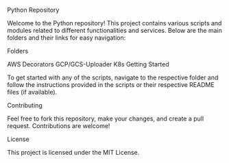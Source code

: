Python Repository

Welcome to the Python repository! This project contains various scripts and modules related to different functionalities and services. Below are the main folders and their links for easy navigation:

Folders

AWS
Decorators
GCP/GCS-Uploader
K8s
Getting Started

To get started with any of the scripts, navigate to the respective folder and follow the instructions provided in the scripts or their respective README files (if available).

Contributing

Feel free to fork this repository, make your changes, and create a pull request. Contributions are welcome!

License

This project is licensed under the MIT License.